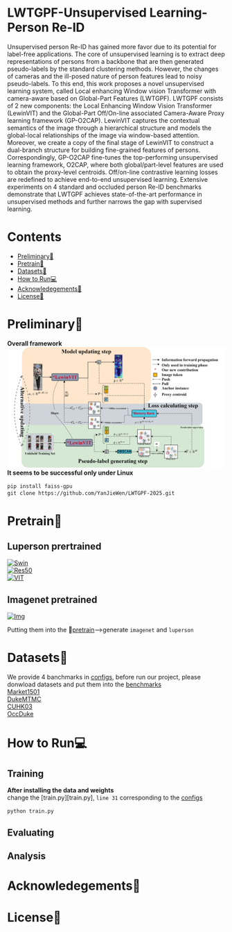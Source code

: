 # LWTGPF-Unsupervised Learning-Person Re-ID
Unsupervised person Re-ID has gained more favor due to its potential for label-free applications. The core of unsupervised learning is to extract deep representations of persons from a backbone that are then generated pseudo-labels by the standard clustering methods. However, the changes of cameras and the ill-posed nature of person features lead to noisy pseudo-labels. To this end, this work proposes a novel unsupervised learning system, called Local enhancing Window vision Transformer with camera-aware based on Global-Part Features (LWTGPF). LWTGPF consists of 2 new components: the Local Enhancing Window Vision Transformer (LewinVIT) and the Global-Part Off/On-line associated Camera-Aware Proxy learning framework (GP-O2CAP). LewinVIT captures the contextual semantics of the image through a hierarchical structure and models the global-local relationships of the image via window-based attention. Moreover, we create a copy of the final stage of LewinVIT to construct a dual-branch structure for building fine-grained features of persons. Correspondingly, GP-O2CAP fine-tunes the top-performing unsupervised learning framework, O2CAP, where both global/part-level features are used to obtain the proxy-level centroids. Off/on-line contrastive learning losses are redefined to achieve end-to-end unsupervised learning. Extensive experiments on 4 standard and occluded person Re-ID benchmarks demonstrate that LWTGPF achieves state-of-the-art performance in unsupervised methods and further narrows the gap with supervised learning.

# Contents
- [Preliminary🔧](#Preliminary)
- [Pretrain📂](#Weights)
- [Datasets🔔](#Datasets)
- [How to Run💻](#Run)
- [Acknowledegements🙏](#Acknowledegements)
- [License🔑](#License)


# Preliminary🔧
**Overall framework**  
![image](assets/overall.jpg)
**It seems to be successful only under Linux**
```
pip install faiss-gpu 
git clone https://github.com/YanJieWen/LWTGPF-2025.git
```

# Pretrain📂
## Luperson prertrained
[![Swin](https://img.shields.io/badge/Swin_TF-LP-blue)](https://github.com/tinyvision/SOLIDER?tab=readme-ov-file)  
[![Res50](https://img.shields.io/badge/Res50-CNN-blue)](https://github.com/DengpanFu/LUPerson)  
[![VIT](https://img.shields.io/badge/VIT-TF-blue)](https://github.com/damo-cv/TransReID-SSL/tree/main)

## Imagenet pretrained
[![Img](https://img.shields.io/badge/Image-Net-green)](https://github.com/huggingface/pytorch-image-models-timm)

Putting them into the 📂[pretrain](pretrain)-->generate `imagenet` and `luperson`


# Datasets🔔
We provide 4 banchmarks in [configs](configs), before run our project, please donwload datasets and put them into the [benchmarks](benchmarks)  
[Market1501](https://www.kaggle.com/datasets/pengcw1/market-1501/data)  
[DukeMTMC](https://github.com/lightas/ICCV19_Pose_Guided_Occluded_Person_ReID)  
[CUHK03](http://www.ee.cuhk.edu.hk/~xgwang/CUHK_identification.html)  
[OccDuke](https://github.com/lightas/Occluded-DukeMTMC-Dataset)


# How to Run💻
## Training
**After installing the data and weights**  
change the [train.py][train.py], `line 31`  corresponding to the [configs](configs)
```
python train.py
```


## Evaluating

## Analysis


# Acknowledegements🙏



# License🔑

